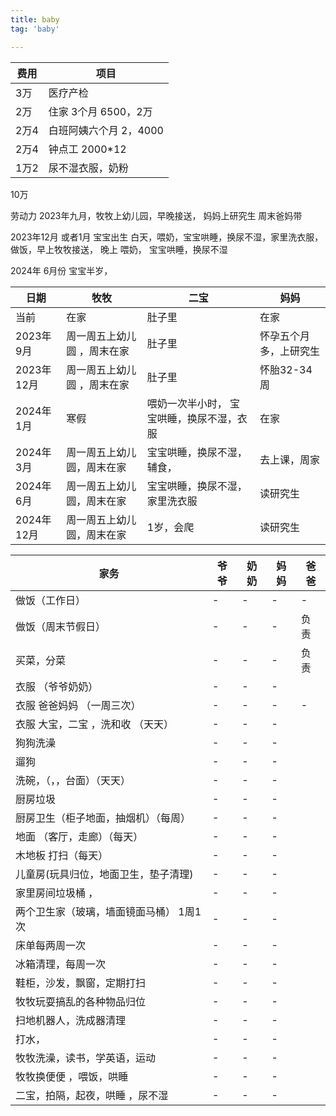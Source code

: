 ```yaml
---
title: baby
tag: 'baby'

---
```



| 费用    | 项目 |
| ------- | ---- |
| 3万 | 医疗产检 |
|2万 | 住家 3个月 6500，2万 |
|2万4| 白班阿姨六个月 2，4000 |
|2万4| 钟点工 2000*12|
|1万2| 尿不湿衣服，奶粉|
10万

劳动力
2023年九月，牧牧上幼儿园，早晚接送，
妈妈上研究生
周末爸妈带

2023年12月 或者1月 宝宝出生
白天，喂奶，宝宝哄睡，换尿不湿，家里洗衣服， 做饭，早上牧牧接送，
晚上 喂奶， 宝宝哄睡，换尿不湿

2024年 6月份 宝宝半岁，


| 日期       | 牧牧                        | 二宝                           | 妈妈                 |
| ---------- | --------------------------- | ------------------------------ | -------------------- |
| 当前       | 在家                        | 肚子里                         | 在家 |
| 2023年9月  | 周一周五上幼儿圆 ，周末在家 | 肚子里                         | 怀孕五个月多，上研究生 |
| 2023年12月  | 周一周五上幼儿圆 ，周末在家 | 肚子里                         | 怀胎32-34周 |
| 2024年1月  | 寒假                        |喂奶一次半小时， 宝宝哄睡，换尿不湿，衣服 | 在家                 |
| 2024年3月  | 周一周五上幼儿圆，周末在家  | 宝宝哄睡，换尿不湿，辅食，| 去上课，周家          |
| 2024年6月  | 周一周五上幼儿圆，周末在家  | 宝宝哄睡，换尿不湿，家里洗衣服 | 读研究生             |
| 2024年12月 | 周一周五上幼儿圆，周末在家  | 1岁，会爬                      | 读研究生             |


| 家务                                    | 爷爷 | 奶奶 | 妈妈 | 爸爸 |
| --------------------------------------- | ---- | ---- | ---- | ---- |
| 做饭（工作日）                              | -    | -    | -    |   -   |
| 做饭（周末节假日）                          | -    | -    | -    | 负责 |
| 买菜，分菜                              | -    | -    | -    |    负责  |
| 衣服 （爷爷奶奶）                           | -    | -    | -    |      |
| 衣服 爸爸妈妈 （一周三次）              | -    | -    | -    |   -   |
| 衣服 大宝，二宝  ，洗和收 （天天）      | -    | -    | -    |      |
| 狗狗洗澡                                | -    | -    | -    |      |
| 遛狗                                    | -    | -    | -    |      |
| 洗碗，（，，台面）（天天）              | -    | -    | -    |      |
| 厨房垃圾          | -    | -    | -    |      |
| 厨房卫生（柜子地面，抽烟机）（每周）    | -    | -    | -    |      |
| 地面 （客厅，走廊）（每天）             | -    | -    | -    |      |
| 木地板 打扫（每天）                                 | -    | -    | -    |      |
| 儿童房(玩具归位，地面卫生，垫子清理)              | -    | -    | -    |      |
| 家里房间垃圾桶  ，                        | -    | -    | -    |      |
| 两个卫生家（玻璃，墙面镜面马桶） 1周1次 | -    | -    | -    |      |
| 床单每两周一次                          | -    | -    | -    |      |
| 冰箱清理，每周一次                      | -    | -    | -    |      |
| 鞋柜，沙发，飘窗，定期打扫              | -    | -    | -    |      |
| 牧牧玩耍搞乱的各种物品归位              | -    | -    | -    |      |
| 扫地机器人，洗成器清理                  | -    | -    | -    |      |
| 打水，                                  | -    | -    | -    |      |
| 牧牧洗澡，读书，学英语，运动            | -    | -    | -    |      |
| 牧牧换便便 ，喂饭，哄睡                 | -    | -    | -    |      |
| 二宝，拍隔，起夜，哄睡 ，尿不湿                 | -    | -    | -    |      |
